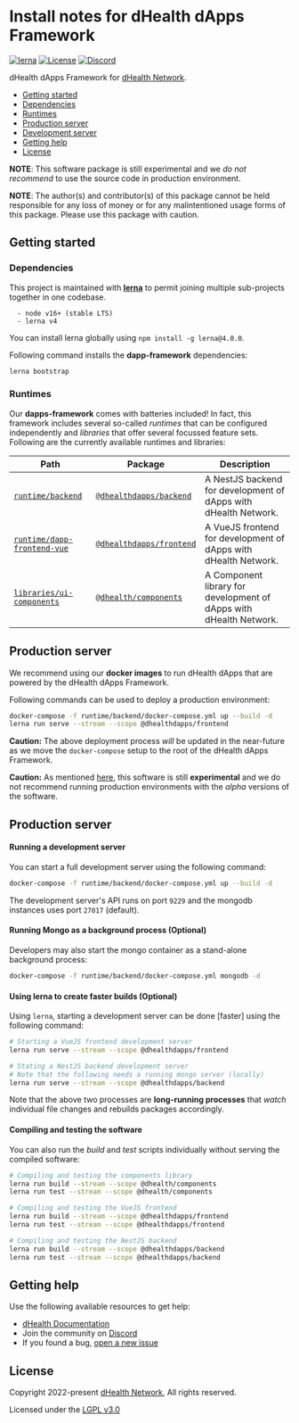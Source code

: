# Install notes for dHealth dApps Framework

[![lerna](https://img.shields.io/badge/maintained%20with-lerna-cc00ff.svg)](https://lerna.js.org/)
[![License](https://img.shields.io/badge/License-LGPL%203.0%20only-blue.svg)][license]
[![Discord](https://img.shields.io/badge/chat-on%20discord-green.svg)][discord]

dHealth dApps Framework for [dHealth Network][parent-url].

- [Getting started](#getting-started)
- [Dependencies](#dependencies)
- [Runtimes](#runtimes)
- [Production server](#production)
- [Development server](#development)
- [Getting help](#getting-help)
- [License](#license)

<a name="caution-experimental"></a>
**NOTE**: This software package is still experimental and we *do not recommend* to use the source code in production environment.

**NOTE**: The author(s) and contributor(s) of this package cannot be held responsible for any loss of money or for any malintentioned usage forms of this package. Please use this package with caution.

## Getting started

### Dependencies

This project is maintained with [**lerna**](https://lerna.js.org/) to permit joining multiple sub-projects together in one codebase. 

```
  - node v16+ (stable LTS)
  - lerna v4
```

You can install lerna globally using `npm install -g lerna@4.0.0`.

Following command installs the **dapp-framework** dependencies:

```bash
lerna bootstrap
```

### Runtimes

Our **dapps-framework** comes with batteries included! In fact, this framework includes several so-called *runtimes* that can be configured independently and *libraries* that offer several focussed feature sets. Following are the currently available runtimes and libraries:

| Path | Package | Description |
| --- | --- | --- |
| [`runtime/backend`](./tree/main/runtime/backend#install-notes) | [`@dhealthdapps/backend`][npm-backend-nest] | A NestJS backend for development of dApps with dHealth Network. |
| [`runtime/dapp-frontend-vue`](./tree/main/runtime/dapp-frontend-vue#install-notes) | [`@dhealthdapps/frontend`][npm-frontend-vue] | A VueJS frontend for development of dApps with dHealth Network. |
| [`libraries/ui-components`](./tree/main/libraries/ui-components#install-notes) | [`@dhealth/components`][npm-libs-components] | A Component library for development of dApps with dHealth Network. |

## <a name="production"></a>Production server

We recommend using our **docker images** to run dHealth dApps that are powered by the dHealth dApps Framework.

Following commands can be used to deploy a production environment:

```bash
docker-compose -f runtime/backend/docker-compose.yml up --build -d
lerna run serve --stream --scope @dhealthdapps/frontend
```

**Caution:** The above deployment process *will* be updated in the near-future as we move the `docker-compose` setup to the root of the dHealth dApps Framework.

**Caution:** As mentioned [here](#caution-experimental), this software is still **experimental** and we do not recommend running production environments with the *alpha* versions of the software.

## <a name="development"></a>Production server

#### Running a development server

You can start a full development server using the following command:

```bash
docker-compose -f runtime/backend/docker-compose.yml up --build -d
```

The development server's API runs on port `9229` and the mongodb instances uses port `27017` (default).

#### Running Mongo as a background process (Optional)

Developers may also start the mongo container as a stand-alone background process:

```bash
docker-compose -f runtime/backend/docker-compose.yml mongodb -d
```

#### Using lerna to create faster builds (Optional)

Using `lerna`, starting a development server can be done \[faster\] using the following command:

```bash
# Starting a VueJS frontend development server
lerna run serve --stream --scope @dhealthdapps/frontend

# Stating a NestJS backend development server
# Note that the following needs a running mongo server (locally)
lerna run serve --stream --scope @dhealthdapps/backend
```

Note that the above two processes are **long-running processes** that *watch* individual file changes and rebuilds packages accordingly.

#### Compiling and testing the software

You can also run the *build* and *test* scripts individually without serving the compiled software:

```bash
# Compiling and testing the components library
lerna run build --stream --scope @dhealth/components
lerna run test --stream --scope @dhealth/components

# Compiling and testing the VueJS frontend
lerna run build --stream --scope @dhealthdapps/frontend
lerna run test --stream --scope @dhealthdapps/frontend

# Compiling and testing the NestJS backend
lerna run build --stream --scope @dhealthdapps/backend
lerna run test --stream --scope @dhealthdapps/backend
```

## Getting help

Use the following available resources to get help:

- [dHealth Documentation][docs]
- Join the community on [Discord][discord] 
- If you found a bug, [open a new issue][issues]

## License

Copyright 2022-present [dHealth Network][parent-url], All rights reserved.

Licensed under the [LGPL v3.0](LICENSE)

[license]: https://opensource.org/licenses/LGPL-3.0
[parent-url]: https://dhealth.network
[docs]: https://docs.dhealth.com
[issues]: https://github.com/dhealthproject/dapps-framework/issues
[discord]: https://discord.gg/P57WHbmZjk
[npm-libs-components]: https://www.npmjs.com/package/@dhealth/components
[npm-frontend-vue]: https://www.npmjs.com/package/@dhealthdapps/frontend
[npm-backend-nest]: https://www.npmjs.com/package/@dhealthdapps/backend
